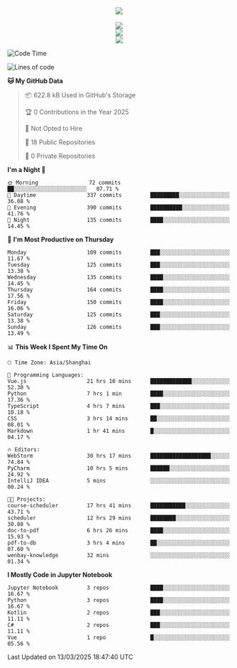 <div align="center">
  <img src="https://readme-typing-svg.demolab.com?font=Zhi+Mang+Xing&size=40&pause=1000&color=000000&center=true&vCenter=true&lines=Baymax%E5%B0%8F%E6%8C%AF;Hello%20World"/><br/>
  <br/>
  <img src="https://skillicons.dev/icons?i=java,kotlin,python,c,cpp,html,css,javascript" /><br/>
  <img src="https://skillicons.dev/icons?i=spring,vue,pytorch,maven,gradle,mysql,sqlite,linux" /><br/>
  <img src="https://skillicons.dev/icons?i=idea,pycharm,webstorm,androidstudio,vscode,git,vim,md" /><br/>
</div>

<!--START_SECTION:waka-->
![Code Time](http://img.shields.io/badge/Code%20Time-723%20hrs%2010%20mins-blue)

![Lines of code](https://img.shields.io/badge/From%20Hello%20World%20I%27ve%20Written-6.1%20million%20lines%20of%20code-blue)

**🐱 My GitHub Data** 

> 📦 622.8 kB Used in GitHub's Storage 
 > 
> 🏆 0 Contributions in the Year 2025
 > 
> 🚫 Not Opted to Hire
 > 
> 📜 18 Public Repositories 
 > 
> 🔑 0 Private Repositories 
 > 
**I'm a Night 🦉** 

```text
🌞 Morning                72 commits          ██░░░░░░░░░░░░░░░░░░░░░░░   07.71 % 
🌆 Daytime                337 commits         █████████░░░░░░░░░░░░░░░░   36.08 % 
🌃 Evening                390 commits         ██████████░░░░░░░░░░░░░░░   41.76 % 
🌙 Night                  135 commits         ████░░░░░░░░░░░░░░░░░░░░░   14.45 % 
```
📅 **I'm Most Productive on Thursday** 

```text
Monday                   109 commits         ███░░░░░░░░░░░░░░░░░░░░░░   11.67 % 
Tuesday                  125 commits         ███░░░░░░░░░░░░░░░░░░░░░░   13.38 % 
Wednesday                135 commits         ████░░░░░░░░░░░░░░░░░░░░░   14.45 % 
Thursday                 164 commits         ████░░░░░░░░░░░░░░░░░░░░░   17.56 % 
Friday                   150 commits         ████░░░░░░░░░░░░░░░░░░░░░   16.06 % 
Saturday                 125 commits         ███░░░░░░░░░░░░░░░░░░░░░░   13.38 % 
Sunday                   126 commits         ███░░░░░░░░░░░░░░░░░░░░░░   13.49 % 
```


📊 **This Week I Spent My Time On** 

```text
🕑︎ Time Zone: Asia/Shanghai

💬 Programming Languages: 
Vue.js                   21 hrs 10 mins      █████████████░░░░░░░░░░░░   52.30 % 
Python                   7 hrs 1 min         ████░░░░░░░░░░░░░░░░░░░░░   17.36 % 
TypeScript               4 hrs 7 mins        ███░░░░░░░░░░░░░░░░░░░░░░   10.18 % 
CSS                      3 hrs 14 mins       ██░░░░░░░░░░░░░░░░░░░░░░░   08.01 % 
Markdown                 1 hr 41 mins        █░░░░░░░░░░░░░░░░░░░░░░░░   04.17 % 

🔥 Editors: 
WebStorm                 30 hrs 17 mins      ███████████████████░░░░░░   74.84 % 
PyCharm                  10 hrs 5 mins       ██████░░░░░░░░░░░░░░░░░░░   24.92 % 
IntelliJ IDEA            5 mins              ░░░░░░░░░░░░░░░░░░░░░░░░░   00.24 % 

🐱‍💻 Projects: 
course-scheduler         17 hrs 41 mins      ███████████░░░░░░░░░░░░░░   43.71 % 
scheduler                12 hrs 29 mins      ████████░░░░░░░░░░░░░░░░░   30.88 % 
doc-to-pdf               6 hrs 26 mins       ████░░░░░░░░░░░░░░░░░░░░░   15.93 % 
pdf-to-db                3 hrs 4 mins        ██░░░░░░░░░░░░░░░░░░░░░░░   07.60 % 
wenbay-knowledge         32 mins             ░░░░░░░░░░░░░░░░░░░░░░░░░   01.34 % 
```

**I Mostly Code in Jupyter Notebook** 

```text
Jupyter Notebook         3 repos             ████░░░░░░░░░░░░░░░░░░░░░   16.67 % 
Python                   3 repos             ████░░░░░░░░░░░░░░░░░░░░░   16.67 % 
Kotlin                   2 repos             ███░░░░░░░░░░░░░░░░░░░░░░   11.11 % 
C#                       2 repos             ███░░░░░░░░░░░░░░░░░░░░░░   11.11 % 
Vue                      1 repo              █░░░░░░░░░░░░░░░░░░░░░░░░   05.56 % 
```




 Last Updated on 13/03/2025 18:47:40 UTC
<!--END_SECTION:waka-->





